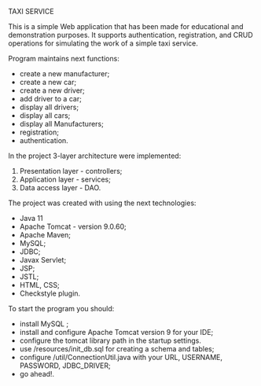TAXI SERVICE

This is a simple Web application that has been made for educational and demonstration purposes.
It supports authentication, registration, and CRUD operations for simulating the work of a simple taxi service.

Program maintains next functions:

- create a new manufacturer;
- create a new car;
- create a new driver;
- add driver to a car;
- display all drivers;
- display all cars;
- display all Manufacturers;
- registration;
- authentication.

In the project 3-layer architecture were implemented:

1. Presentation layer - controllers;
2. Application layer - services;
3. Data access layer - DAO.

The project was created with using the next technologies:

- Java 11
- Apache Tomcat - version 9.0.60;
- Apache Maven;
- MySQL;
- JDBC;
- Javax Servlet;
- JSP;
- JSTL;
- HTML, CSS;
- Checkstyle plugin.

To start the program you should:

- install MySQL ;
- install and configure Apache Tomcat version 9 for your IDE;
- configure the tomcat library path in the startup settings.
- use /resources/init_db.sql for creating a schema and tables;
- configure /util/ConnectionUtil.java with your URL, USERNAME, PASSWORD, JDBC_DRIVER;
- go ahead!.




